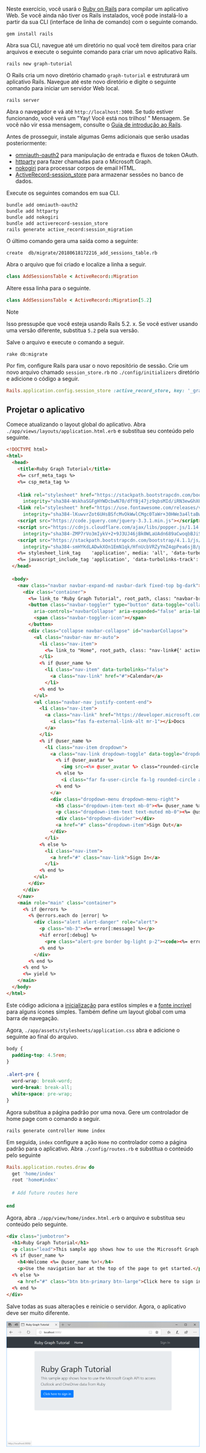 <!-- markdownlint-disable MD002 MD041 -->

Neste exercício, você usará o [Ruby on Rails](https://rubyonrails.org/) para compilar um aplicativo Web. Se você ainda não tiver os Rails instalados, você pode instalá-lo a partir da sua CLI (interface de linha de comando) com o seguinte comando.

```Shell
gem install rails
```

Abra sua CLI, navegue até um diretório no qual você tem direitos para criar arquivos e execute o seguinte comando para criar um novo aplicativo Rails.

```Shell
rails new graph-tutorial
```

O Rails cria um novo diretório chamado `graph-tutorial` e estruturará um aplicativo Rails. Navegue até este novo diretório e digite o seguinte comando para iniciar um servidor Web local.

```Shell
rails server
```

Abra o navegador e vá até `http://localhost:3000`. Se tudo estiver funcionando, você verá um "Yay! Você está nos trilhos! " Mensagem. Se você não vir essa mensagem, consulte o [Guia de introdução ao Rails](http://guides.rubyonrails.org/).

Antes de prosseguir, instale algumas Gems adicionais que serão usadas posteriormente:

- [omniauth-oauth2](https://github.com/omniauth/omniauth-oauth2) para manipulação de entrada e fluxos de token OAuth.
- [httparty](https://github.com/jnunemaker/httparty) para fazer chamadas para o Microsoft Graph.
- [nokogiri](https://github.com/sparklemotion/nokogiri) para processar corpos de email HTML.
- [ActiveRecord-session_store](https://github.com/rails/activerecord-session_store) para armazenar sessões no banco de dados.

Execute os seguintes comandos em sua CLI.

```Shell
bundle add omniauth-oauth2
bundle add httparty
bundle add nokogiri
bundle add activerecord-session_store
rails generate active_record:session_migration
```

O último comando gera uma saída como a seguinte:

```Shell
create  db/migrate/20180618172216_add_sessions_table.rb
```

Abra o arquivo que foi criado e localize a linha a seguir.

```ruby
class AddSessionsTable < ActiveRecord::Migration
```

Altere essa linha para o seguinte.

```ruby
class AddSessionsTable < ActiveRecord::Migration[5.2]
```

> [!NOTE]
> Isso pressupõe que você esteja usando Rails 5.2. x. Se você estiver usando uma versão diferente, substitua `5.2` pela sua versão.

Salve o arquivo e execute o comando a seguir.

```Shell
rake db:migrate
```

Por fim, configure Rails para usar o novo repositório de sessão. Crie um novo arquivo chamado `session_store.rb` no `./config/initializers` diretório e adicione o código a seguir.

```ruby
Rails.application.config.session_store :active_record_store, key: '_graph_app_session'
```

## <a name="design-the-app"></a>Projetar o aplicativo

Comece atualizando o layout global do aplicativo. Abra `./app/views/layouts/application.html.erb` e substitua seu conteúdo pelo seguinte.

```html
<!DOCTYPE html>
<html>
  <head>
    <title>Ruby Graph Tutorial</title>
    <%= csrf_meta_tags %>
    <%= csp_meta_tag %>

    <link rel="stylesheet" href="https://stackpath.bootstrapcdn.com/bootstrap/4.1.1/css/bootstrap.min.css"
      integrity="sha384-WskhaSGFgHYWDcbwN70/dfYBj47jz9qbsMId/iRN3ewGhXQFZCSftd1LZCfmhktB" crossorigin="anonymous">
    <link rel="stylesheet" href="https://use.fontawesome.com/releases/v5.1.0/css/all.css"
      integrity="sha384-lKuwvrZot6UHsBSfcMvOkWwlCMgc0TaWr+30HWe3a4ltaBwTZhyTEggF5tJv8tbt" crossorigin="anonymous">
    <script src="https://code.jquery.com/jquery-3.3.1.min.js"></script>
    <script src="https://cdnjs.cloudflare.com/ajax/libs/popper.js/1.14.3/umd/popper.min.js"
      integrity="sha384-ZMP7rVo3mIykV+2+9J3UJ46jBk0WLaUAdn689aCwoqbBJiSnjAK/l8WvCWPIPm49" crossorigin="anonymous"></script>
    <script src="https://stackpath.bootstrapcdn.com/bootstrap/4.1.1/js/bootstrap.min.js"
      integrity="sha384-smHYKdLADwkXOn1EmN1qk/HfnUcbVRZyYmZ4qpPea6sjB/pTJ0euyQp0Mk8ck+5T" crossorigin="anonymous"></script>
    <%= stylesheet_link_tag    'application', media: 'all', 'data-turbolinks-track': 'reload' %>
    <%= javascript_include_tag 'application', 'data-turbolinks-track': 'reload' %>
  </head>

  <body>
    <nav class="navbar navbar-expand-md navbar-dark fixed-top bg-dark">
      <div class="container">
        <%= link_to "Ruby Graph Tutorial", root_path, class: "navbar-brand" %>
        <button class="navbar-toggler" type="button" data-toggle="collapse" data-target="#navbarCollapse"
          aria-controls="navbarCollapse" aria-expanded="false" aria-label="Toggle navigation">
          <span class="navbar-toggler-icon"></span>
        </button>
        <div class="collapse navbar-collapse" id="navbarCollapse">
          <ul class="navbar-nav mr-auto">
            <li class="nav-item">
              <%= link_to "Home", root_path, class: "nav-link#{' active' if controller.controller_name == 'home'}" %>
            </li>
            <% if @user_name %>
              <li class="nav-item" data-turbolinks="false">
                <a class="nav-link" href="#">Calendar</a>
              </li>
            <% end %>
          </ul>
          <ul class="navbar-nav justify-content-end">
            <li class="nav-item">
              <a class="nav-link" href="https://developer.microsoft.com/graph/docs/concepts/overview" target="_blank">
                <i class="fas fa-external-link-alt mr-1"></i>Docs
              </a>
            </li>
            <% if @user_name %>
              <li class="nav-item dropdown">
                <a class="nav-link dropdown-toggle" data-toggle="dropdown" href="#" role="button" aria-haspopup="true" aria-expanded="false">
                  <% if @user_avatar %>
                    <img src=<%= @user_avatar %> class="rounded-circle align-self-center mr-2" style="width: 32px;">
                  <% else %>
                    <i class="far fa-user-circle fa-lg rounded-circle align-self-center mr-2" style="width: 32px;"></i>
                  <% end %>
                </a>
                <div class="dropdown-menu dropdown-menu-right">
                  <h5 class="dropdown-item-text mb-0"><%= @user_name %></h5>
                  <p class="dropdown-item-text text-muted mb-0"><%= @user_email %></p>
                  <div class="dropdown-divider"></div>
                  <a href="#" class="dropdown-item">Sign Out</a>
                </div>
              </li>
            <% else %>
              <li class="nav-item">
                <a href="#" class="nav-link">Sign In</a>
              </li>
            <% end %>
          </ul>
        </div>
      </div>
    </nav>
    <main role="main" class="container">
      <% if @errors %>
        <% @errors.each do |error| %>
          <div class="alert alert-danger" role="alert">
            <p class="mb-3"><%= error[:message] %></p>
            <%if error[:debug] %>
              <pre class="alert-pre border bg-light p-2"><code><%= error[:debug] %></code></pre>
            <% end %>
          </div>
        <% end %>
      <% end %>
      <%= yield %>
    </main>
  </body>
</html>
```

Este código adiciona a [inicialização](http://getbootstrap.com/) para estilos simples e a [fonte incrível](https://fontawesome.com/) para alguns ícones simples. Também define um layout global com uma barra de navegação.

Agora, `./app/assets/stylesheets/application.css` abra e adicione o seguinte ao final do arquivo.

```css
body {
  padding-top: 4.5rem;
}

.alert-pre {
  word-wrap: break-word;
  word-break: break-all;
  white-space: pre-wrap;
}
```

Agora substitua a página padrão por uma nova. Gere um controlador de home page com o comando a seguir.

```Shell
rails generate controller Home index
```

Em seguida, `index` configure a ação `Home` no controlador como a página padrão para o aplicativo. Abra `./config/routes.rb` e substitua o conteúdo pelo seguinte

```ruby
Rails.application.routes.draw do
  get 'home/index'
  root 'home#index'

  # Add future routes here

end
```

Agora, abra `./app/view/home/index.html.erb` o arquivo e substitua seu conteúdo pelo seguinte.

```html
<div class="jumbotron">
  <h1>Ruby Graph Tutorial</h1>
  <p class="lead">This sample app shows how to use the Microsoft Graph API to access Outlook and OneDrive data from Ruby</p>
  <% if @user_name %>
    <h4>Welcome <%= @user_name %>!</h4>
    <p>Use the navigation bar at the top of the page to get started.</p>
  <% else %>
    <a href="#" class="btn btn-primary btn-large">Click here to sign in</a>
  <% end %>
</div>
```

Salve todas as suas alterações e reinicie o servidor. Agora, o aplicativo deve ser muito diferente.

![Uma captura de tela da página inicial reprojetada](./images/create-app-01.png)